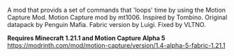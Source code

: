 A mod that provids a set of commands that 'loops' time by using the Motion Capture Mod. Motion Capture mod by mt1006. Inspired by Tombino. Original datapack by Penguin Mafia. Fabric version by Luigi. Fixed by VLTNO.

**Requires Minecraft 1.21.1 and Motion Capture Alpha 5**
https://modrinth.com/mod/motion-capture/version/1.4-alpha-5-fabric-1.21.1

